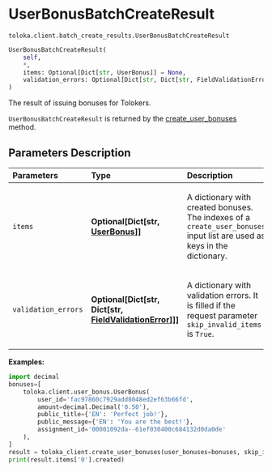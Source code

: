 # UserBonusBatchCreateResult
`toloka.client.batch_create_results.UserBonusBatchCreateResult`

```python
UserBonusBatchCreateResult(
    self,
    *,
    items: Optional[Dict[str, UserBonus]] = None,
    validation_errors: Optional[Dict[str, Dict[str, FieldValidationError]]] = None
)
```

The result of issuing bonuses for Tolokers.


`UserBonusBatchCreateResult` is returned by the [create_user_bonuses](toloka.client.TolokaClient.create_user_bonuses.md) method.

## Parameters Description

| Parameters | Type | Description |
| :----------| :----| :-----------|
`items`|**Optional\[Dict\[str, [UserBonus](toloka.client.user_bonus.UserBonus.md)\]\]**|<p>A dictionary with created bonuses. The indexes of a `create_user_bonuses` input list are used as keys in the dictionary.</p>
`validation_errors`|**Optional\[Dict\[str, Dict\[str, [FieldValidationError](toloka.client.batch_create_results.FieldValidationError.md)\]\]\]**|<p>A dictionary with validation errors. It is filled if the request parameter `skip_invalid_items` is `True`.</p>

**Examples:**


```python
import decimal
bonuses=[
    toloka.client.user_bonus.UserBonus(
        user_id='fac97860c7929add8048ed2ef63b66fd',
        amount=decimal.Decimal('0.50'),
        public_title={'EN': 'Perfect job!'},
        public_message={'EN': 'You are the best!'},
        assignment_id='00001092da--61ef030400c684132d0da0de'
    ),
]
result = toloka_client.create_user_bonuses(user_bonuses=bonuses, skip_invalid_items=True)
print(result.items['0'].created)
```
